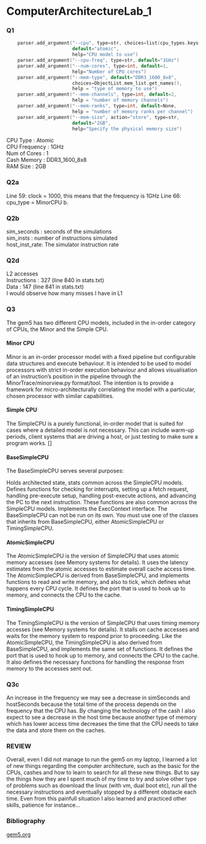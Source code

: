 # ComputerArchitectureLab_1

### Q1
```C
    parser.add_argument("--cpu", type=str, choices=list(cpu_types.keys()),
                        default="atomic",
                        help="CPU model to use")
    parser.add_argument("--cpu-freq", type=str, default="1GHz")
    parser.add_argument("--num-cores", type=int, default=1,
                        help="Number of CPU cores")
    parser.add_argument("--mem-type", default="DDR3_1600_8x8",
                        choices=ObjectList.mem_list.get_names(),
                        help = "type of memory to use")
    parser.add_argument("--mem-channels", type=int, default=2,
                        help = "number of memory channels")
    parser.add_argument("--mem-ranks", type=int, default=None,
                        help = "number of memory ranks per channel")
    parser.add_argument("--mem-size", action="store", type=str,
                        default="2GB",
                        help="Specify the physical memory size")
```

CPU Type : Atomic <br />
CPU Frequency : 1GHz <br />
Num of Cores : 1 <br />
Cash Memory : DDR3_1600_8x8 <br />
RAM Size : 2GB <br />

### Q2a
Line 59: clock = 1000, this means that the frequency is 1GHz
Line 66: cpu_type = MinorCPU
b.

### Q2b 
sim_seconds : seconds of the simulations <br />
sim_insts : number of instructions simulated <br />
host_inst_rate: The simulator instruction rate <br />

### Q2d
L2 accesses <br /> 
Instructions : 327 (line 840 in stats.txt) <br />
Data : 147 (line 841 in stats.txt) <br />
I would observe how many misses I have in L1

### Q3
The gem5 has two different CPU models, included in the in-order category of CPUs, the Minor and the Simple CPU.
#### Minor CPU 
Minor is an in-order processor model with a fixed pipeline but configurable data structures and execute behaviour. It is intended to be used to model processors with strict in-order execution behaviour and allows visualisation of an instruction’s position in the pipeline through the MinorTrace/minorview.py format/tool. The intention is to provide a framework for micro-architecturally correlating the model with a particular, chosen processor with similar capabilities.

#### Simple CPU 
The SimpleCPU is a purely functional, in-order model that is suited for cases where a detailed model is not necessary. This can include warm-up periods, client systems that are driving a host, or just testing to make sure a program works. []

#### BaseSimpleCPU 
The BaseSimpleCPU serves several purposes:

Holds architected state, stats common across the SimpleCPU models.
Defines functions for checking for interrupts, setting up a fetch request, handling pre-execute setup, handling post-execute actions, and advancing the PC to the next instruction. These functions are also common across the SimpleCPU models.
Implements the ExecContext interface.
The BaseSimpleCPU can not be run on its own. You must use one of the classes that inherits from BaseSimpleCPU, either AtomicSimpleCPU or TimingSimpleCPU.

#### AtomicSimpleCPU

The AtomicSimpleCPU is the version of SimpleCPU that uses atomic memory accesses (see Memory systems for details). It uses the latency estimates from the atomic accesses to estimate overall cache access time. The AtomicSimpleCPU is derived from BaseSimpleCPU, and implements functions to read and write memory, and also to tick, which defines what happens every CPU cycle. It defines the port that is used to hook up to memory, and connects the CPU to the cache.

#### TimingSimpleCPU

The TimingSimpleCPU is the version of SimpleCPU that uses timing memory accesses (see Memory systems for details). It stalls on cache accesses and waits for the memory system to respond prior to proceeding. Like the AtomicSimpleCPU, the TimingSimpleCPU is also derived from BaseSimpleCPU, and implements the same set of functions. It defines the port that is used to hook up to memory, and connects the CPU to the cache. It also defines the necessary functions for handling the response from memory to the accesses sent out.
### Q3c
An increase in the frequency we may see a decrease in simSeconds and hostSeconds because the total time of the process depends on the frequency that the CPU has. By changing the technology of the cash I also expect to see a decrease in the host time because another type of memory which has lower access time decreases the time that the CPU needs to take the data and store them on the caches.

### REVIEW
Overall, even I did not manage to run the gem5 on my laptop, I learned a lot of new things regarding the computer architecture, such as the basic for the CPUs, cashes and how to learn to search for all these new things. But to say the things how they are I spent much of my time to try and solve other type of problems such as download the linux (with vm, dual boot etc), run all the necessary instructions and eventually stopped by a different obstacle each time. Even from this painfull situation I also learned and practiced other skills, patience for instance...

























### Bibliography 
[gem5.org](https://www.gem5.org/documentation/general_docs/cpu_models/minor_cpu)


